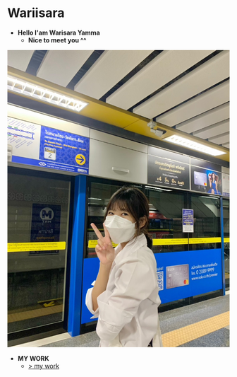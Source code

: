 # Wariisara
- **Hello I'am Warisara Yamma**
    - **Nice to meet you ^^**
      
![me](/img/photome.jpg)


- **MY WORK**
    - [> my work](https://wariisara.github.io/mywork)
